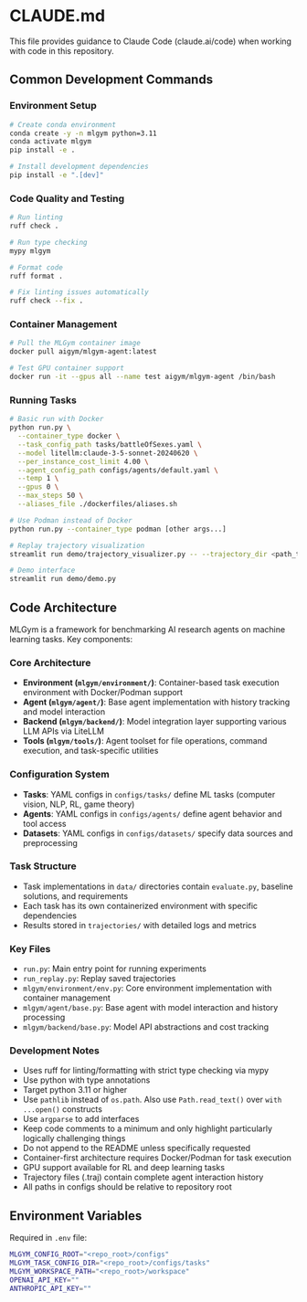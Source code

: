 # CLAUDE.md

This file provides guidance to Claude Code (claude.ai/code) when working with code in this repository.

## Common Development Commands

### Environment Setup
```bash
# Create conda environment
conda create -y -n mlgym python=3.11
conda activate mlgym
pip install -e .

# Install development dependencies
pip install -e ".[dev]"
```

### Code Quality and Testing
```bash
# Run linting
ruff check .

# Run type checking
mypy mlgym

# Format code
ruff format .

# Fix linting issues automatically
ruff check --fix .
```

### Container Management
```bash
# Pull the MLGym container image
docker pull aigym/mlgym-agent:latest

# Test GPU container support
docker run -it --gpus all --name test aigym/mlgym-agent /bin/bash
```

### Running Tasks
```bash
# Basic run with Docker
python run.py \
  --container_type docker \
  --task_config_path tasks/battleOfSexes.yaml \
  --model litellm:claude-3-5-sonnet-20240620 \
  --per_instance_cost_limit 4.00 \
  --agent_config_path configs/agents/default.yaml \
  --temp 1 \
  --gpus 0 \
  --max_steps 50 \
  --aliases_file ./dockerfiles/aliases.sh

# Use Podman instead of Docker
python run.py --container_type podman [other args...]

# Replay trajectory visualization
streamlit run demo/trajectory_visualizer.py -- --trajectory_dir <path_to_trajectories>

# Demo interface
streamlit run demo/demo.py
```

## Code Architecture

MLGym is a framework for benchmarking AI research agents on machine learning tasks. Key components:

### Core Architecture
- **Environment (`mlgym/environment/`)**: Container-based task execution environment with Docker/Podman support
- **Agent (`mlgym/agent/`)**: Base agent implementation with history tracking and model interaction
- **Backend (`mlgym/backend/`)**: Model integration layer supporting various LLM APIs via LiteLLM
- **Tools (`mlgym/tools/`)**: Agent toolset for file operations, command execution, and task-specific utilities

### Configuration System
- **Tasks**: YAML configs in `configs/tasks/` define ML tasks (computer vision, NLP, RL, game theory)
- **Agents**: YAML configs in `configs/agents/` define agent behavior and tool access
- **Datasets**: YAML configs in `configs/datasets/` specify data sources and preprocessing

### Task Structure
- Task implementations in `data/` directories contain `evaluate.py`, baseline solutions, and requirements
- Each task has its own containerized environment with specific dependencies
- Results stored in `trajectories/` with detailed logs and metrics

### Key Files
- `run.py`: Main entry point for running experiments
- `run_replay.py`: Replay saved trajectories
- `mlgym/environment/env.py`: Core environment implementation with container management
- `mlgym/agent/base.py`: Base agent with model interaction and history processing
- `mlgym/backend/base.py`: Model API abstractions and cost tracking

### Development Notes
- Uses ruff for linting/formatting with strict type checking via mypy
- Use python with type annotations
- Target python 3.11 or higher
- Use `pathlib` instead of `os.path`. Also use `Path.read_text()` over `with ...open()` constructs
- Use `argparse` to add interfaces
- Keep code comments to a minimum and only highlight particularly logically challenging things
- Do not append to the README unless specifically requested
- Container-first architecture requires Docker/Podman for task execution
- GPU support available for RL and deep learning tasks
- Trajectory files (.traj) contain complete agent interaction history
- All paths in configs should be relative to repository root

## Environment Variables
Required in `.env` file:
```bash
MLGYM_CONFIG_ROOT="<repo_root>/configs"
MLGYM_TASK_CONFIG_DIR="<repo_root>/configs/tasks"
MLGYM_WORKSPACE_PATH="<repo_root>/workspace"
OPENAI_API_KEY=""
ANTHROPIC_API_KEY=""
```